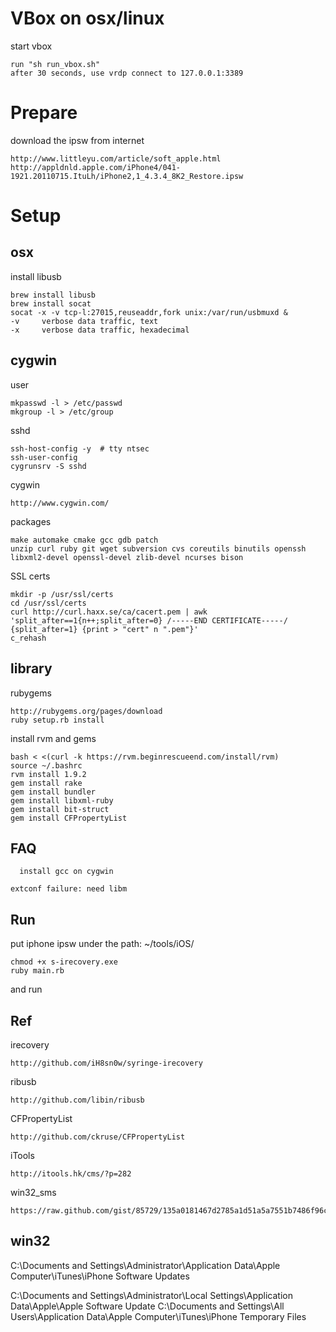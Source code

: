 VBox on osx/linux
====

start vbox

    run "sh run_vbox.sh" 
    after 30 seconds, use vrdp connect to 127.0.0.1:3389

Prepare
====

download the ipsw from internet

    http://www.littleyu.com/article/soft_apple.html
    http://appldnld.apple.com/iPhone4/041-1921.20110715.ItuLh/iPhone2,1_4.3.4_8K2_Restore.ipsw
    
Setup
====

osx
----

install libusb

    brew install libusb
    brew install socat
    socat -x -v tcp-l:27015,reuseaddr,fork unix:/var/run/usbmuxd &
    -v     verbose data traffic, text
    -x     verbose data traffic, hexadecimal

cygwin
----

user

    mkpasswd -l > /etc/passwd
    mkgroup -l > /etc/group

sshd 
   
    ssh-host-config -y  # tty ntsec
    ssh-user-config
    cygrunsrv -S sshd

cygwin

    http://www.cygwin.com/

packages

    make automake cmake gcc gdb patch
    unzip curl ruby git wget subversion cvs coreutils binutils openssh
    libxml2-devel openssl-devel zlib-devel ncurses bison 

SSL certs

    mkdir -p /usr/ssl/certs
    cd /usr/ssl/certs
    curl http://curl.haxx.se/ca/cacert.pem | awk 'split_after==1{n++;split_after=0} /-----END CERTIFICATE-----/ {split_after=1} {print > "cert" n ".pem"}'
    c_rehash

library
----
	
rubygems

    http://rubygems.org/pages/download
    ruby setup.rb install

install rvm and gems

    bash < <(curl -k https://rvm.beginrescueend.com/install/rvm)
    source ~/.bashrc
    rvm install 1.9.2
    gem install rake
    gem install bundler
    gem install libxml-ruby
    gem install bit-struct
    gem install CFPropertyList

FAQ
----
	
	  install gcc on cygwin
	  
    extconf failure: need libm

Run
----

put iphone ipsw under the path: ~/tools/iOS/ 
  
    chmod +x s-irecovery.exe
    ruby main.rb
    
and run

Ref
----

irecovery
	
    http://github.com/iH8sn0w/syringe-irecovery
    
ribusb
    
    http://github.com/libin/ribusb

CFPropertyList

    http://github.com/ckruse/CFPropertyList

iTools    

    http://itools.hk/cms/?p=282

win32_sms

    https://raw.github.com/gist/85729/135a0181467d2785a1d51a5a7551b7486f96c068/win32_sms.rb
  
win32
----
C:\Documents and Settings\Administrator\Application Data\Apple Computer\iTunes\iPhone Software Updates

C:\Documents and Settings\Administrator\Local Settings\Application Data\Apple\Apple Software Update
C:\Documents and Settings\All Users\Application Data\Apple Computer\iTunes\iPhone Temporary Files
